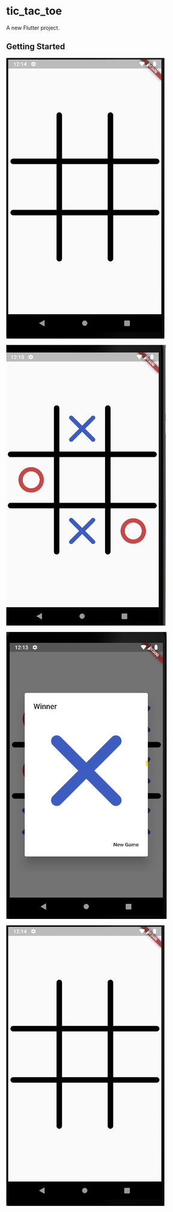 # tic_tac_toe

A new Flutter project.

## Getting Started

![HomePage](images/board.png)<p></p>

![HomePage](images/playing.png)<p></p>

![HomePage](images/winner.png)<p></p>

![HomePage](images/board.png)
